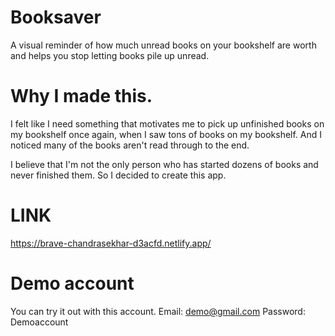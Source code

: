 # Booksaver

A visual reminder of how much unread books on your bookshelf are worth and helps you stop letting books pile up unread.

# Why I made this.
I felt like I need something that motivates me to pick up unfinished books on my bookshelf once again, when I saw tons of books on my bookshelf.
And I noticed many of the books aren't read through to the end.

I believe that I'm not the only person who has started dozens of books and never finished them.
So I decided to create this app.

# LINK
https://brave-chandrasekhar-d3acfd.netlify.app/

# Demo account
You can try it out with this account.
Email: demo@gmail.com
Password: Demoaccount